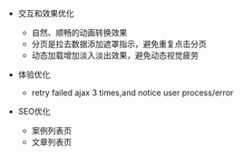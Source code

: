 - 交互和效果优化
    - 自然、顺畅的动画转换效果
    - 分页是拉去数据添加遮罩指示，避免重复点击分页
    - 动态加载增加淡入淡出效果，避免动态视觉疲劳

- 体验优化
    - retry failed ajax 3 times,and notice user process/error

- SEO优化
    - 案例列表页
    - 文章列表页